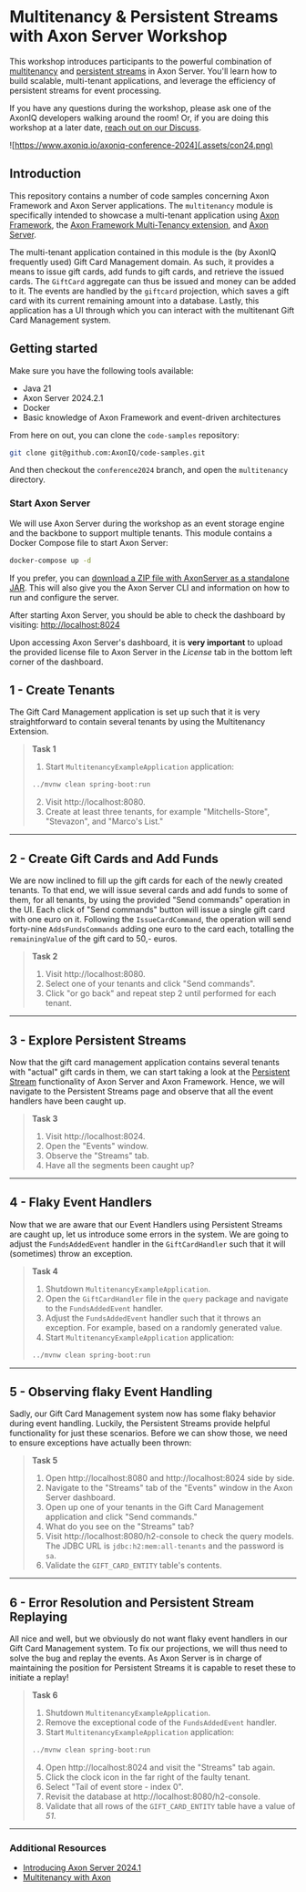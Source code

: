 # Multitenancy & Persistent Streams with Axon Server Workshop

This workshop introduces participants to the powerful combination of [multitenancy](https://library.axoniq.io/multitenancy_extension_guide/main/index.html) and [persistent streams](https://library.axoniq.io/axon_framework_ref/events/event-processors/subscribing.html#_persistent_streams) in Axon Server. 
You'll learn how to build scalable, multi-tenant applications, and leverage the efficiency of persistent streams for event processing.

If you have any questions during the workshop, please ask one of the AxonIQ developers walking around the room!
Or, if you are doing this workshop at a later date, [reach out on our Discuss](https://discuss.axoniq.io/).

![https://www.axoniq.io/axoniq-conference-2024](.assets/con24.png)

## Introduction

This repository contains a number of code samples concerning Axon Framework and Axon Server applications. 
The `multitenancy` module is specifically intended to showcase a multi-tenant application using [Axon Framework](https://github.com/AxonFramework/AxonFramework), the [Axon Framework Multi-Tenancy extension](https://github.com/AxonFramework/extension-multitenancy), and [Axon Server](https://www.axoniq.io/products/axon-server).

The multi-tenant application contained in this module is the (by AxonIQ frequently used) Gift Card Management domain. 
As such, it provides a means to issue gift cards, add funds to gift cards, and retrieve the issued cards.
The `GiftCard` aggregate can thus be issued and money can be added to it.
The events are handled by the `giftcard` projection, which saves a gift card with its current remaining amount into a database.
Lastly, this application has a UI through which you can interact with the multitenant Gift Card Management system.

## Getting started

Make sure you have the following tools available:
- Java 21
- Axon Server 2024.2.1
- Docker
- Basic knowledge of Axon Framework and event-driven architectures

From here on out, you can clone the `code-samples` repository:

```bash
git clone git@github.com:AxonIQ/code-samples.git
```

And then checkout the `conference2024` branch, and open the `multitenancy` directory.

### Start Axon Server

We will use Axon Server during the workshop as an event storage engine and the backbone to support multiple tenants.
This module contains a Docker Compose file to start Axon Server:

```bash
docker-compose up -d
```

If you prefer, you can [download a ZIP file with AxonServer as a standalone JAR](https://download.axoniq.io/axonserver/AxonServer.zip).
This will also give you the Axon Server CLI and information on how to run and configure the server.

After starting Axon Server, you should be able to check the dashboard by visiting: [http://localhost:8024](http://localhost:8024)

Upon accessing Axon Server's dashboard, it is **very important** to upload the provided license file to Axon Server in the _License_ tab in the bottom left corner of the dashboard.

## 1 - Create Tenants

The Gift Card Management application is set up such that it is very straightforward to contain several tenants by using the Multitenancy Extension.

> **Task 1**
>
> 1. Start `MultitenancyExampleApplication` application:
> ```bash
> ../mvnw clean spring-boot:run
> ```
> 2. Visit http://localhost:8080.
> 3. Create at least three tenants, for example "Mitchells-Store", "Stevazon", and "Marco's List."

---

## 2 - Create Gift Cards and Add Funds

We are now inclined to fill up the gift cards for each of the newly created tenants. 
To that end, we will issue several cards and add funds to some of them, for all tenants, by using the provided "Send commands" operation in the UI.
Each click of "Send commands" button will issue a single gift card with one euro on it.
Following the `IssueCardCommand`, the operation will send forty-nine `AddsFundsCommands` adding one euro to the card each, totalling the `remainingValue` of the gift card to 50,- euros.

> **Task 2**
>
> 1. Visit http://localhost:8080.
> 2. Select one of your tenants and click "Send commands".
> 3. Click "or go back" and repeat step 2 until performed for each tenant.

---

## 3 - Explore Persistent Streams

Now that the gift card management application contains several tenants with "actual" gift cards in them, we can start taking a look at the [Persistent Stream](https://library.axoniq.io/axon_framework_ref/events/event-processors/subscribing.html#_persistent_streams) functionality of Axon Server and Axon Framework. 
Hence, we will navigate to the Persistent Streams page and observe that all the event handlers have been caught up.

> **Task 3**
>
> 1. Visit http://localhost:8024.
> 2. Open the "Events" window.
> 3. Observe the "Streams" tab.
> 4. Have all the segments been caught up?

---

## 4 - Flaky Event Handlers

Now that we are aware that our Event Handlers using Persistent Streams are caught up, let us introduce some errors in the system.
We are going to adjust the `FundsAddedEvent` handler in the `GiftCardHandler` such that it will (sometimes) throw an exception.

> **Task 4**
>
> 1. Shutdown `MultitenancyExampleApplication`.
> 2. Open the `GiftCardHandler` file in the `query` package and navigate to the `FundsAddedEvent` handler.
> 3. Adjust the `FundsAddedEvent` handler such that it throws an exception. For example, based on a randomly generated value.
> 4. Start `MultitenancyExampleApplication` application:
> ```bash
> ../mvnw clean spring-boot:run
> ```

---

## 5 - Observing flaky Event Handling

Sadly, our Gift Card Management system now has some flaky behavior during event handling.
Luckily, the Persistent Streams provide helpful functionality for just these scenarios.
Before we can show those, we need to ensure exceptions have actually been thrown:

> **Task 5**
>
> 1. Open http://localhost:8080 and http://localhost:8024 side by side.
> 2. Navigate to the "Streams" tab of the "Events" window in the Axon Server dashboard.
> 3. Open up one of your tenants in the Gift Card Management application and click "Send commands."
> 4. What do you see on the "Streams" tab?
> 5. Visit http://localhost:8080/h2-console to check the query models. 
>    The JDBC URL is `jdbc:h2:mem:all-tenants` and the password is `sa`.
> 6. Validate the `GIFT_CARD_ENTITY` table's contents.

---

## 6 - Error Resolution and Persistent Stream Replaying

All nice and well, but we obviously do not want flaky event handlers in our Gift Card Management system.
To fix our projections, we will thus need to solve the bug and replay the events.
As Axon Server is in charge of maintaining the position for Persistent Streams it is capable to reset these to initiate a replay!  

> **Task 6**
>
> 1. Shutdown `MultitenancyExampleApplication`.
> 2. Remove the exceptional code of the `FundsAddedEvent` handler.
> 3. Start `MultitenancyExampleApplication` application:
> ```bash
> ../mvnw clean spring-boot:run
> ```
> 4. Open http://localhost:8024 and visit the "Streams" tab again.
> 5. Click the clock icon in the far right of the faulty tenant.
> 6. Select "Tail of event store - index 0".
> 7. Revisit the database at http://localhost:8080/h2-console.
> 8. Validate that all rows of the `GIFT_CARD_ENTITY` table have a value of _51_.

---

### Additional Resources

- [Introducing Axon Server 2024.1](https://www.axoniq.io/blog/axoniq-server-2024-1)
- [Multitenancy with Axon](https://www.axoniq.io/blog/multitenancy-with-axon)

